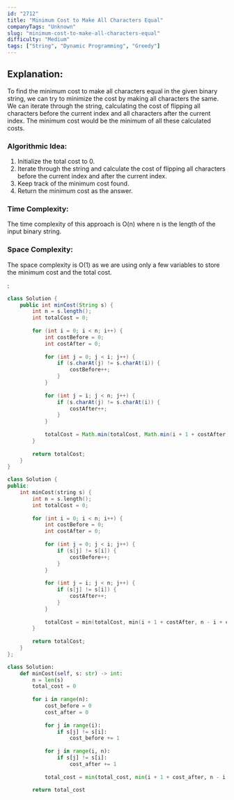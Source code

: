 ```yaml
---
id: "2712"
title: "Minimum Cost to Make All Characters Equal"
companyTags: "Unknown"
slug: "minimum-cost-to-make-all-characters-equal"
difficulty: "Medium"
tags: ["String", "Dynamic Programming", "Greedy"]
---
```


## Explanation:
To find the minimum cost to make all characters equal in the given binary string, we can try to minimize the cost by making all characters the same. We can iterate through the string, calculating the cost of flipping all characters before the current index and all characters after the current index. The minimum cost would be the minimum of all these calculated costs.

### Algorithmic Idea:
1. Initialize the total cost to 0.
2. Iterate through the string and calculate the cost of flipping all characters before the current index and after the current index.
3. Keep track of the minimum cost found.
4. Return the minimum cost as the answer.

### Time Complexity:
The time complexity of this approach is O(n) where n is the length of the input binary string.

### Space Complexity:
The space complexity is O(1) as we are using only a few variables to store the minimum cost and the total cost.

:

```java
class Solution {
    public int minCost(String s) {
        int n = s.length();
        int totalCost = 0;
        
        for (int i = 0; i < n; i++) {
            int costBefore = 0;
            int costAfter = 0;
            
            for (int j = 0; j < i; j++) {
                if (s.charAt(j) != s.charAt(i)) {
                    costBefore++;
                }
            }
            
            for (int j = i; j < n; j++) {
                if (s.charAt(j) != s.charAt(i)) {
                    costAfter++;
                }
            }
            
            totalCost = Math.min(totalCost, Math.min(i + 1 + costAfter, n - i + costBefore));
        }
        
        return totalCost;
    }
}
```

```cpp
class Solution {
public:
    int minCost(string s) {
        int n = s.length();
        int totalCost = 0;
        
        for (int i = 0; i < n; i++) {
            int costBefore = 0;
            int costAfter = 0;
            
            for (int j = 0; j < i; j++) {
                if (s[j] != s[i]) {
                    costBefore++;
                }
            }
            
            for (int j = i; j < n; j++) {
                if (s[j] != s[i]) {
                    costAfter++;
                }
            }
            
            totalCost = min(totalCost, min(i + 1 + costAfter, n - i + costBefore));
        }
        
        return totalCost;
    }
};
```

```python
class Solution:
    def minCost(self, s: str) -> int:
        n = len(s)
        total_cost = 0
        
        for i in range(n):
            cost_before = 0
            cost_after = 0
            
            for j in range(i):
                if s[j] != s[i]:
                    cost_before += 1
            
            for j in range(i, n):
                if s[j] != s[i]:
                    cost_after += 1
            
            total_cost = min(total_cost, min(i + 1 + cost_after, n - i + cost_before))
        
        return total_cost
```